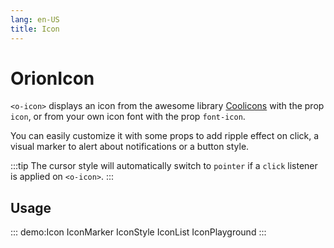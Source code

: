 ```yaml
---
lang: en-US
title: Icon
---
```


# OrionIcon

`<o-icon>` displays an icon from the awesome library [Coolicons](https://coolicons.cool/) with the prop `icon`, or from your own icon font with the prop `font-icon`.

You can easily customize it with some props to add ripple effect on click, a visual marker to alert about notifications or  a button style.

:::tip
The cursor style will automatically switch to `pointer` if a `click` listener is applied on `<o-icon>`.
:::

## Usage

::: demo:Icon
IconMarker
IconStyle
IconList
IconPlayground
:::

<attribute-table/>
